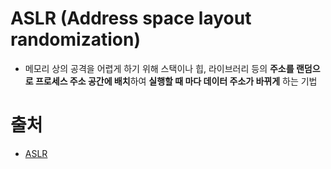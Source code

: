 # ASLR (Address space layout randomization)

- 메모리 상의 공격을 어렵게 하기 위해 스택이나 힙, 라이브러리 등의 **주소를 랜덤으로 프로세스 주소 공간에 배치**하여 **실행할 때 마다 데이터 주소가 바뀌게** 하는 기법

# 출처

- [ASLR](https://itwiki.kr/w/ASLR)
